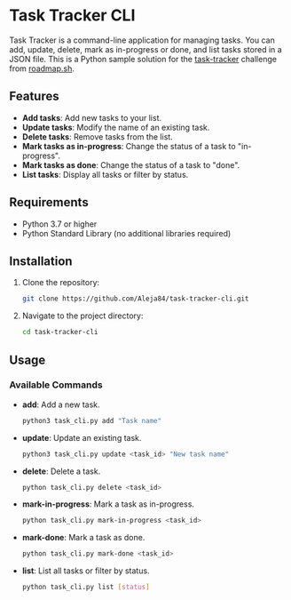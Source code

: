 # Task Tracker CLI

Task Tracker is a command-line application for managing tasks. You can add, update, delete, mark as in-progress or done, and list tasks stored in a JSON file. This is a Python sample solution for the [task-tracker](https://roadmap.sh/projects/task-tracker) challenge from [roadmap.sh](https://roadmap.sh/).

## Features

- **Add tasks**: Add new tasks to your list.
- **Update tasks**: Modify the name of an existing task.
- **Delete tasks**: Remove tasks from the list.
- **Mark tasks as in-progress**: Change the status of a task to "in-progress".
- **Mark tasks as done**: Change the status of a task to "done".
- **List tasks**: Display all tasks or filter by status.

## Requirements

- Python 3.7 or higher
- Python Standard Library (no additional libraries required)

## Installation

1. Clone the repository:

   ```bash
   git clone https://github.com/Aleja84/task-tracker-cli.git

2. Navigate to the project directory:

   ```bash
   cd task-tracker-cli

## Usage

### Available Commands

- **add**: Add a new task.

  ```bash
  python3 task_cli.py add "Task name"

- **update**: Update an existing task.

  ```bash
  python3 task_cli.py update <task_id> "New task name"

- **delete**: Delete a task.

  ```bash
  python task_cli.py delete <task_id>

- **mark-in-progress**: Mark a task as in-progress.
  ```bash
  python task_cli.py mark-in-progress <task_id>

- **mark-done**: Mark a task as done.
  ```bash
  python task_cli.py mark-done <task_id>

- **list**: List all tasks or filter by status.
  ```bash
  python task_cli.py list [status]
